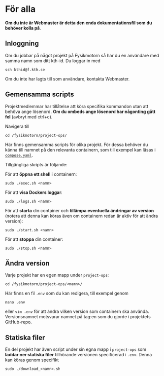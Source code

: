 # För alla
**Om du inte är Webmaster är detta den enda dokumentationsfil som du behöver kolla på**.

## Inloggning
Om du jobbar på något projekt på Fysikmotorn så har du en användare med samma namn som ditt kth-id. Du loggar in med
```
ssh kthid@f.kth.se
```
Om du inte har lagts till som användare, kontakta Webmaster.

## Gemensamma scripts
Projektmedlemmar har tillåtelse att köra specifika kommandon utan att behöva ange lösenord. **Om du ombeds ange lösenord har någonting gått fel** (avbryt med ctrl+c).

Navigera till
```
cd /fysikmotorn/project-ops/
```
Här finns gemensamma scripts för olika projekt. För dessa behöver du känna till namnet på den relevanta containern, som till exempel kan läsas i [`compose.yaml`](../compose.yaml).

Tillgängliga skripts är följande:

För att **öppna ett shell** i containern:
```
sudo ./exec.sh <namn>
```

För att **visa Dockers loggar**:
```
sudo ./logs.sh <namn>
```

För att **starta** din container och **tillämpa eventuella ändringar av version** (notera att denna kan köras även om containern redan är aktiv för att ändra version):
```
sudo ./start.sh <namn>
```

För att **stoppa** din container:
```
sudo ./stop.sh <namn>
```

## Ändra version
Varje projekt har en egen mapp under `project-ops`:
```
cd /fysikmotorn/project-ops/<namn>/
```
Här finns en fil `.env` som du kan redigera, till exempel genom 
```
nano .env
```
eller `vim .env` för att ändra vilken version som containern ska använda. Versionsnamnet motsvarar namnet på tag:en som du gjorde i projektets GitHub-repo.

## Statiska filer
En del projekt har även script under sin egna mapp i `project-ops` som **laddar ner statiska filer** tillhörande versionen specificerad i `.env`. Denna kan köras genom specifikt
```
sudo ./download_<namn>.sh
```
